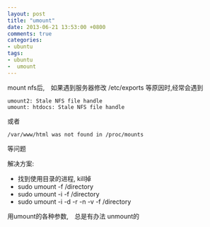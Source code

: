 ```yaml
---
layout: post
title: "umount"
date: 2013-06-21 13:53:00 +0800
comments: true
categories:
- ubuntu
tags:
- ubuntu
-  umount
---
```


mount nfs后,　如果遇到服务器修改 /etc/exports 等原因时,经常会遇到
```
umount2: Stale NFS file handle
umount: htdocs: Stale NFS file handle
```
或者
```
/var/www/html was not found in /proc/mounts
```
等问题


解决方案:

* 找到使用目录的进程, kill掉
* sudo umount -f /directory
* sudo umount -i -f /directory
* sudo umount -i -d -r -n -v -f  /directory

用umount的各种参数,　总是有办法 unmount的



